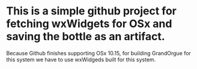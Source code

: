 # This is a simple github project for fetching wxWidgets for OSx and saving the bottle as an artifact.

Because Github finishes supporting OSx 10.15, for building GrandOrgue for this
system we have to use wxWidgeds built for this system.
